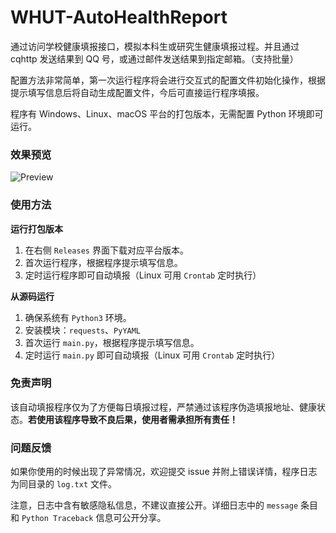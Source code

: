 # WHUT-AutoHealthReport

通过访问学校健康填报接口，模拟本科生或研究生健康填报过程。并且通过 cqhttp 发送结果到 QQ 号，或通过邮件发送结果到指定邮箱。（支持批量）

配置方法非常简单，第一次运行程序将会进行交互式的配置文件初始化操作，根据提示填写信息后将自动生成配置文件，今后可直接运行程序填报。

程序有 Windows、Linux、macOS 平台的打包版本，无需配置 Python 环境即可运行。

### 效果预览

![Preview](https://assets.zouht.com/img/md/WHUT-AutoHealthReport-README-01.png?)

### 使用方法

**运行打包版本**

1. 在右侧 `Releases` 界面下载对应平台版本。
2. 首次运行程序，根据程序提示填写信息。
3. 定时运行程序即可自动填报（Linux 可用 `Crontab` 定时执行）

**从源码运行**

1. 确保系统有 `Python3` 环境。
2. 安装模块：`requests`、`PyYAML`
3. 首次运行 `main.py`，根据程序提示填写信息。
4. 定时运行 `main.py` 即可自动填报（Linux 可用 `Crontab` 定时执行）

### 免责声明

该自动填报程序仅为了方便每日填报过程，严禁通过该程序伪造填报地址、健康状态。**若使用该程序导致不良后果，使用者需承担所有责任！**

### 问题反馈

如果你使用的时候出现了异常情况，欢迎提交 issue 并附上错误详情，程序日志为同目录的 `log.txt` 文件。

注意，日志中含有敏感隐私信息，不建议直接公开。详细日志中的 `message` 条目和 `Python Traceback` 信息可公开分享。
